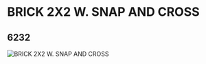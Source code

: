 # BRICK 2X2 W. SNAP AND CROSS
## 6232
![BRICK 2X2 W. SNAP AND CROSS](https://lc-www-live-s.legocdn.com/media/bricks/5/2/623202.jpg)